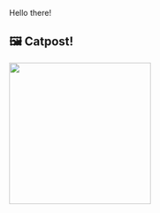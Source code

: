 Hello there!



## 🖼️ Catpost!

<sub>
    <img src="https://cdn2.thecatapi.com/images/OOD3VXAQn.jpg" height="256">
</sub>

